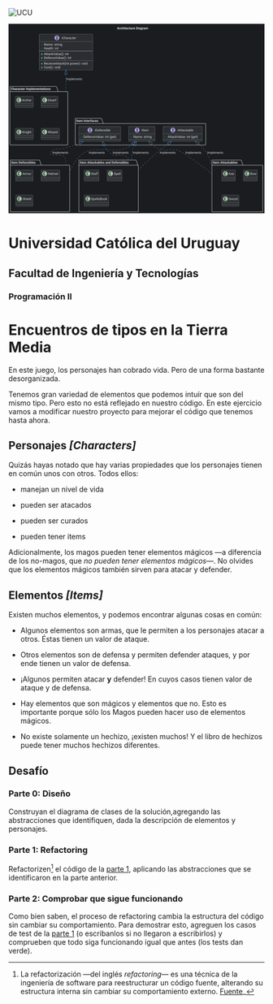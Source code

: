 <img alt="UCU" src="https://www.ucu.edu.uy/plantillas/images/logo_ucu.svg"
width="150"/>

<img src="docs/arch.svg">

# Universidad Católica del Uruguay

## Facultad de Ingeniería y Tecnologías

### Programación II

# Encuentros de tipos en la Tierra Media

En este juego, los personajes han cobrado vida. Pero de una forma bastante
desorganizada.

Tenemos gran variedad de elementos que podemos intuír que son del mismo tipo.
Pero esto no está reflejado en nuestro código. En este ejercicio vamos a
modificar nuestro proyecto para mejorar el código que tenemos hasta ahora.

## Personajes _[Characters]_

Quizás hayas notado que hay varias propiedades que los personajes tienen en
común unos con otros. Todos ellos:

- manejan un nivel de vida

- pueden ser atacados

- pueden ser curados

- pueden tener items

Adicionalmente, los magos pueden tener elementos mágicos —a diferencia de los
no-magos, que _no pueden tener elementos mágicos_—. No olvides que los elementos
mágicos también sirven para atacar y defender.

## Elementos _[Items]_

Existen muchos elementos, y podemos encontrar algunas cosas en común:

- Algunos elementos son armas, que le permiten a los personajes atacar a otros.
  Éstas tienen un valor de ataque.

- Otros elementos son de defensa y permiten defender ataques, y por ende tienen
  un valor de defensa.

- ¡Algunos permiten atacar **y** defender! En cuyos casos tienen valor de ataque
  y de defensa.

- Hay elementos que son mágicos y elementos que no. Esto es importante porque
  sólo los Magos pueden hacer uso de elementos mágicos.

- No existe solamente un hechizo, ¡existen muchos! Y el libro de hechizos puede
  tener muchos hechizos diferentes.

## Desafío

### Parte 0: Diseño

Construyan el diagrama de clases de la solución,agregando las abstracciones que
identifiquen, dada la descripción de elementos y personajes.

### Parte 1: Refactoring

Refactorizen[^1] el código de la [parte
1](https://github.com/ucudal/PII_RoleplayGame_1_Start), aplicando las
abstracciones que se identificaron en la parte anterior.

[^1]: La refactorización —del inglés *refactoring*— es una técnica de la
      ingeniería de software para reestructurar un código fuente, alterando su
      estructura interna sin cambiar su comportamiento externo.
      [Fuente](https://es.wikipedia.org/wiki/Refactorizaci%C3%B3n)_

### Parte 2: Comprobar que sigue funcionando

Como bien saben, el proceso de refactoring cambia la estructura del código sin
cambiar su comportamiento. Para demostrar esto, agreguen los casos de test de la
[parte 1](https://github.com/ucudal/PII_RoleplayGame_1_Start#parte-4-testing) (o
escribanlos si no llegaron a escribirlos) y comprueben que todo siga funcionando
igual que antes (los tests dan verde).
